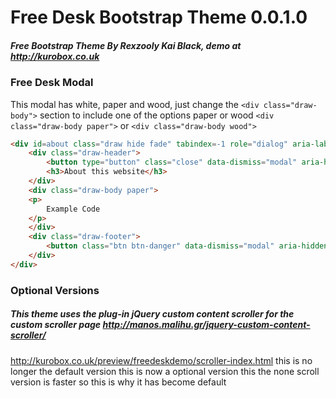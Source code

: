 Free Desk Bootstrap Theme 0.0.1.0
=========================
##### Free Bootstrap Theme By Rexzooly Kai Black, demo at http://kurobox.co.uk

### Free Desk Modal
This modal has white, paper and wood, just change the `<div class="draw-body">` section to include
one of the options paper or wood `<div class="draw-body paper">` or `<div class="draw-body wood">`
```HTML
<div id=about class="draw hide fade" tabindex=-1 role="dialog" aria-labelledby="draw" aria-hidden="true">
	<div class="draw-header">
		<button type="button" class="close" data-dismiss="modal" aria-hidden="true">&times;</button>
		<h3>About this website</h3>
	</div>
	<div class="draw-body paper">
	<p>
		Example Code
	</p>
	</div>
	<div class="draw-footer">
		<button class="btn btn-danger" data-dismiss="modal" aria-hidden="true">Close</button>
	</div>
</div>
```

### Optional Versions
##### This theme uses the plug-in jQuery custom content scroller for the custom scroller page http://manos.malihu.gr/jquery-custom-content-scroller/
http://kurobox.co.uk/preview/freedeskdemo/scroller-index.html this is no longer the default version
this is now a optional version this the none scroll version is faster so this is why it has become default

